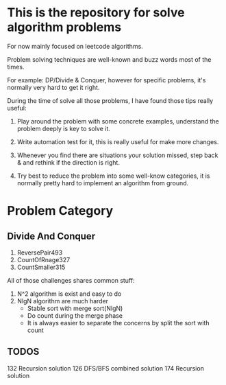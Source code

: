 # This is the repository for solve algorithm problems

For now mainly focused on leetcode algorithms.

Problem solving techniques are well-known and buzz words most of the times.

For example: DP/Divide & Conquer, however for specific problems, it's normally very hard to get it right.

During the time of solve all those problems, I have found those tips really useful:
1. Play around the problem with some concrete examples, understand the problem deeply is key to solve it.

2. Write automation test for it, this is really useful for make more changes.

3. Whenever you find there are situations your solution missed, step back & and rethink if the direction is right.

4. Try best to reduce the problem into some well-know categories, it is normally pretty hard to implement an algorithm from ground.

# Problem Category

## Divide And Conquer 
1. ReversePair493
2. CountOfRnage327
3. CountSmaller315

All of those challenges shares common stuff:
1. N^2 algorithm is exist and easy to do
2. NlgN algorithm are much harder
    - Stable sort with merge sort(NlgN)
    - Do count during the merge phase
    - It is always easier to separate the concerns by split the sort with count 
    
## TODOS
132  Recursion solution
126  DFS/BFS combined solution
174  Recursion solution
